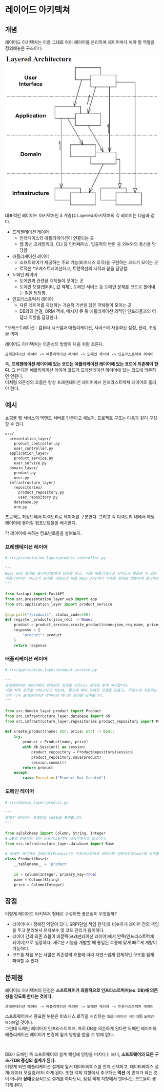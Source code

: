# 레이어드 아키텍쳐

## 개념
레이어드 아키텍처는 이름 그대로 여러 레이어를 분리하여 레이어마다 해야 할 역할을 정의해놓은 구조이다.

![레이어드 아키텍쳐](images/img1.png)  

대표적인 레이어드 아키텍처인 4 계층(4 Layered)아키텍처의 각 레이어는 다음과 같다.  
- 프레젠테이션 레이어
  - 인터페이스와 애플리케이션이 연결되는 곳
  - 웹 통신 프레임워크, CLI 등 인터페이스, 입출력의 변환 등 외부와의 통신을 담당함
- 애플리케이션 레이어
  - 소프트웨어가 제공하는 주요 기능(비즈니스 로직)을 구현하는 코드가 모이는 곳
  - 로직은 \*오케스트레이션하고, 트랜잭션의 시작과 끝을 담당함.
- 도메인 레이어 
  - 도메인과 관련된 객체들이 모이는 곳
  - 도메인 모델(엔티티, 값 객체), 도메인 서비스 등 도메인 문제를 코드로 풀어내는 일을 담당함.
- 인프라스트럭처 레이어
  - 다른 레이어를 지탱하는 기술적 기반을 담은 객체들이 모이는 곳
  - DB와의 연걸, ORM 객체, 메시지 큐 등 애플리케이션 외적인 인프라들과의 어댑터 역할을 담당한다.    

\*오케스트레이션 :  컴퓨터 시스템과 애플리케이션, 서비스의 자동화된 설정, 관리, 조정을 의미    

레이어드 아키텍처는 의존성의 방향이 다음 처럼 흐른다.   
```
프레젠테이션 레이어 -> 애플리케이션 레이어 -> 도메인 레이어 -> 인프라스트럭쳐 레이어
```
즉, **프레젠테이션 레이어에 있는 코드는 애플리케이션 레이어에 있는 코드에 의존해야 한다.** 그 반대인 애플리케이션 레이어 코드가 프레젠테이션 레이어에 있는 코드에 의존하면 안된다.  
이처럼 의존성의 흐름은 항상 프레젠테이션 레이어에서 인프라스트럭쳐 레이어로 흘러야 한다.  

## 예시
쇼핑몰 웹 서비스의 백엔드 서버를 만든다고 해보자. 프로젝트 구조는 다음과 같이 구성할 수 있다.  


```
src/
  presentation_layer/
    product_controller.py
    user_controller.py
  application_layer/
    product_service.py
    user_service.py
  domain_layer/
    product.py
    user.py
  infrastructure_layer/
  	repositories/
  	  product_repository.py
  	  user_repository.py
    database.py
    orm.py
```

프로젝트 최상단에서 디렉토리로 레이어를 구분한다. 그리고 각 디렉토리 내에서 해당 레이어에 들어갈 컴포넌트들을 배치한다.  

각 레이어에 속하는 컴포넌트들을 살펴보자.  

### 프레젠테이션 레이어

```python
# src/presentation_layer/product_controller.py

"""
REST API 형태로 클라이언트에게 입력을 받고, 이를 애플리케이션 서비스가 활용할 수 있는 형태로 바꾸어 전달합니다.
애플리케이션 서비스가 결과를 내놓으면 이를 REST API에서 약속한 형태로 변환하여 클라이언트에게 HTTP 통신으로 반환합니다.
"""

from fastapi import FastAPI
from src.presentation_layer.web import app
from src.application_layer import product_service
        
@app.post("/products", status_code=200)
def register_products(json_req) -> None:
    product = product_service.create_product(name=json_req.name, price=json_req.price)
    response = {
        "product": product
    }
    return response
```

### 애플리케이션 레이어

```python
# src/application_layer/product_service.py

"""
프레젠테이션 레이어에서 넘겨받은 입력을 비즈니스 로직에 맞게 처리합니다. 
이런 처리 로직을 서비스라고 하는데, 필요에 따라 도메인 모델을 만들고, 저장소에 저장하는 등 여러 세부적인 로직을 오케스트레이션 합니다.
이후 다시 프레젠테이션 레이어에 처리한 결과를 넘겨줍니다.
"""

from src.domain_layer.product import Product
from src.infrastructure_layer.database import db
from src.infrastructure_layer.repositories.product_repository import ProductRepository

def create_product(name: str, price: str) -> bool:
    try:
        product = Product(name, price)
        with db.Session() as session:
            product_repository = ProductRepository(session)
            product_repository.save(product)
            session.commit()
        return product
    except:
        raise Exception("Product Not Created")
```

### 도메인 레이어

```python
# src/domain_layer/product.py

"""
도메인 레이어는 도메인의 내용들을 표현합니다.
"""

from sqlalchemy import Column, String, Integer
# DB와 연결하는 일은 인프라스트럭처 레이어에서의 일입니다.
from src.infrastructure_layer.database import Base  

# 도메인 레이어의 컴포넌트(Product)는 인프라스트럭쳐 레이어의 컴포넌트(Base)에 의존합니다.
class Product(Base):
    __tablename__ = 'product'
    
    id = Column(Integer, primary_key=True)
    name = Column(String)
    price = Column(Integer)
```
## 장점

이렇게 레이어드 아키텍쳐 형태로 구성하면 좋은점이 무엇일까?
- 레이어마다 정해진 역할이 있다. SRP(단일 책임 원칙)와 비슷하게 레이어 간의 책임을 두고 분리해서 유지보수 및 코드 관리가 용이하다. 
- 레이어 간의 의존 흐름이 바깥쪽(프레젠테이션 레이어)에서 안쪽(인프라스트럭체 레이어)으로 일정하다. 새로운 기능을 개발할 때 통일된 흐름에 맞게 빠르게 개발이 가능하다.
- 코드를 처음 보는 사람은 의존성의 흐름에 따라 자연스럽게 전체적인 구조를 쉽게 파악할 수 있다.  

## 문제점

레이어드 아키텍처의 단점은 **소프트웨어가 최종적으로 인프라스트럭처(ex. DB)에 의존성을 갖도록 한다는 것이다.**   
```
프레젠테이션 레이어 -> 애플리케이션 레이어 -> 도메인 레이어 -> 인프라스토럭쳐 레이어  
```
소프트웨어에서 중요한 부분은 비즈니스 로직을 처리하는 `애플리케이션 레이어`와 `도메인 레이어`일 것이다.  
그런데 도메인 레이어가 인프라스트럭쳐, 특히 DB를 의존하게 된다면 도메인 레이어와 애플리케이션 레이어가 변경에 쉽게 영향을 받을 수 밖에 없다.  

<br/>  

DB가 도메인 즉 소프트웨어의 설계 핵심에 영향을 미치다ㅏ 보니, **소프트웨어의 모든 구조가 DB 중심의 설계가 된다.**  
이렇게 되면 애플리케이션 설계에 앞서 데이터베이스를 먼저 선택하고, 데이터베이스 설계(데이터 모델링)부터 하게 된다. 또한 객체 지향에서 추구하는 **액션** 이 먼저가 되는 것이 아니라 **상태**중심적으로 설계를 하다보니, 점점 객체 지향에서 벗어나는 코드들이 생기게 된다. 